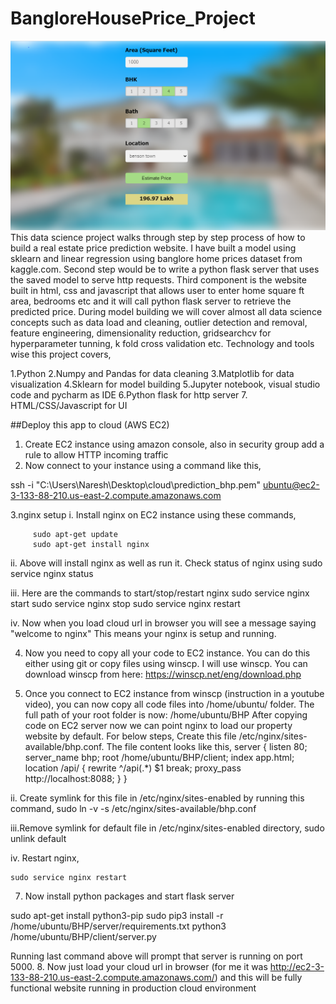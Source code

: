 # BangloreHousePrice_Project
![](https://github.com/dholanaresh/BangloreHousePrice_Project/blob/master/BHP.png)
This data science project walks through step by step process of how to build a real estate price prediction website. I have built a model using sklearn and linear regression using banglore home prices dataset from kaggle.com. Second step would be to write a python flask server that uses the saved model to serve http requests. Third component is the website built in html, css and javascript that allows user to enter home square ft area, bedrooms etc and it will call python flask server to retrieve the predicted price. During model building we will cover almost all data science concepts such as data load and cleaning, outlier detection and removal, feature engineering, dimensionality reduction, gridsearchcv for hyperparameter tunning, k fold cross validation etc. Technology and tools wise this project covers,

1.Python
2.Numpy and Pandas for data cleaning
3.Matplotlib for data visualization
4.Sklearn for model building
5.Jupyter notebook, visual studio code and pycharm as IDE
6.Python flask for http server
7. HTML/CSS/Javascript for UI


##Deploy this app to cloud (AWS EC2)
1. Create EC2 instance using amazon console, also in security group add a rule to allow HTTP incoming traffic
2. Now connect to your instance using a command like this,


ssh -i "C:\Users\Naresh\Desktop\cloud\prediction_bhp.pem" ubuntu@ec2-3-133-88-210.us-east-2.compute.amazonaws.com


3.nginx setup
     i. Install nginx on EC2 instance using these commands,
     
         sudo apt-get update
         sudo apt-get install nginx
         
   ii. Above will install nginx as well as run it. Check status of nginx using
       sudo service nginx status
       
       
  iii. Here are the commands to start/stop/restart nginx
        sudo service nginx start
        sudo service nginx stop
        sudo service nginx restart
        
iv. Now when you load cloud url in browser you will see a message saying "welcome to nginx" This means your nginx is setup and running.

4.  Now you need to copy all your code to EC2 instance. You can do this either using git or copy files using winscp. I will use winscp. You can download winscp from here: https://winscp.net/eng/download.php

5. Once you connect to EC2 instance from winscp (instruction in a youtube video), you can now copy all code files into /home/ubuntu/ folder. The full path of your root folder is now: /home/ubuntu/BHP
After copying code on EC2 server now we can point nginx to load our property website by default. For below steps,
Create this file /etc/nginx/sites-available/bhp.conf. The file content looks like this,
server {
    listen 80;
        server_name bhp;
        root /home/ubuntu/BHP/client;
        index app.html;
        location /api/ {
             rewrite ^/api(.*) $1 break;
             proxy_pass http://localhost:8088;
        }
}


ii. Create symlink for this file in /etc/nginx/sites-enabled by running this command,
sudo ln -v -s /etc/nginx/sites-available/bhp.conf


iii.Remove symlink for default file in /etc/nginx/sites-enabled directory,
sudo unlink default

iv. Restart nginx,

    sudo service nginx restart
    
    
7. Now install python packages and start flask server


sudo apt-get install python3-pip
sudo pip3 install -r /home/ubuntu/BHP/server/requirements.txt
python3 /home/ubuntu/BHP/client/server.py


Running last command above will prompt that server is running on port 5000. 8. Now just load your cloud url in browser (for me it was http://ec2-3-133-88-210.us-east-2.compute.amazonaws.com/) and this will be fully functional website running in production cloud environment
